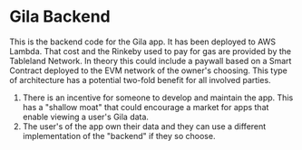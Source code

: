# Gila Backend

This is the backend code for the Gila app.  It has been deployed to AWS Lambda. That cost and the Rinkeby used to pay for gas are provided by the Tableland Network.  In theory this could include a paywall based on a Smart Contract deployed to the EVM network of the owner's choosing.  This type of architecture has a potential two-fold benefit for all involved parties.

1. There is an incentive for someone to develop and maintain the app.  This has a "shallow moat" that could encourage a market for apps that enable viewing a user's Gila data.
2. The user's of the app own their data and they can use a different implementation of the "backend" if they so choose.

